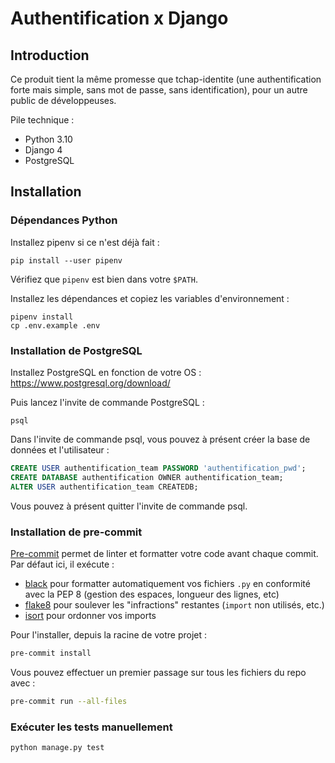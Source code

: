 # Authentification x Django


## Introduction

Ce produit tient la même promesse que tchap-identite (une authentification forte mais simple, sans mot de passe, sans identification), pour un autre public de développeuses.

Pile technique :

- Python 3.10
- Django 4
- PostgreSQL

## Installation

### Dépendances Python

Installez pipenv si ce n'est déjà fait :

```
pip install --user pipenv
```

Vérifiez que `pipenv` est bien dans votre `$PATH`.

Installez les dépendances et copiez les variables d'environnement :

```
pipenv install
cp .env.example .env
```

### Installation de PostgreSQL

Installez PostgreSQL en fonction de votre OS : https://www.postgresql.org/download/

Puis lancez l'invite de commande PostgreSQL : 

```
psql
```

Dans l'invite de commande psql, vous pouvez à présent créer la base de données et l'utilisateur :

```sql
CREATE USER authentification_team PASSWORD 'authentification_pwd';
CREATE DATABASE authentification OWNER authentification_team;
ALTER USER authentification_team CREATEDB;
```

Vous pouvez à présent quitter l'invite de commande psql.

### Installation de pre-commit

[Pre-commit](https://pre-commit.com/#install) permet de linter et formatter votre code avant chaque commit. Par défaut ici, il exécute :

- [black](https://github.com/psf/black) pour formatter automatiquement vos fichiers `.py` en conformité avec la PEP 8 (gestion des espaces, longueur des lignes, etc)
- [flake8](https://github.com/pycqa/flake8) pour soulever les "infractions" restantes (`import` non utilisés, etc.)
- [isort](https://github.com/pycqa/isort) pour ordonner vos imports

Pour l'installer, depuis la racine de votre projet :

```bash
pre-commit install
```

Vous pouvez effectuer un premier passage sur tous les fichiers du repo avec :

```bash
pre-commit run --all-files
```

### Exécuter les tests manuellement

```bash
python manage.py test
```
